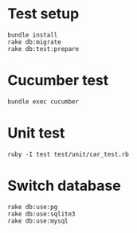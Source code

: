 # Test setup #

    bundle install
    rake db:migrate
    rake db:test:prepare

# Cucumber test #

    bundle exec cucumber

# Unit test #

    ruby -I test test/unit/car_test.rb

# Switch database #

    rake db:use:pg
    rake db:use:sqlite3
    rake db:use:mysql
